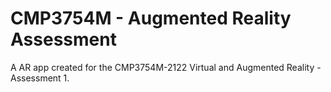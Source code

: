 # CMP3754M - Augmented Reality Assessment

A AR app created for the CMP3754M-2122 Virtual and Augmented Reality - Assessment 1.
